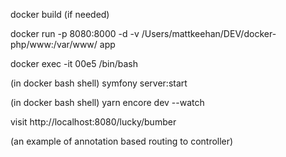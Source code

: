 docker build (if needed)

docker run -p 8080:8000 -d -v /Users/mattkeehan/DEV/docker-php/www:/var/www/ app

docker exec -it 00e5 /bin/bash

(in docker bash shell) symfony server:start

(in docker bash shell) yarn encore dev --watch

visit http://localhost:8080/lucky/bumber

(an example of annotation based routing to controller)

